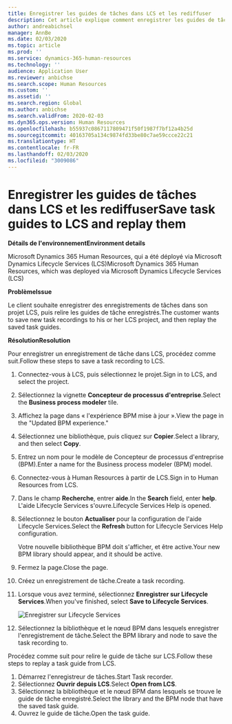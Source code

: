 ```yaml
---
title: Enregistrer les guides de tâches dans LCS et les rediffuser
description: Cet article explique comment enregistrer les guides de tâches dans Microsoft Dynamics Lifecycle Services (LCS) puis les relire.
author: andreabichsel
manager: AnnBe
ms.date: 02/03/2020
ms.topic: article
ms.prod: ''
ms.service: dynamics-365-human-resources
ms.technology: ''
audience: Application User
ms.reviewer: anbichse
ms.search.scope: Human Resources
ms.custom: ''
ms.assetid: ''
ms.search.region: Global
ms.author: anbichse
ms.search.validFrom: 2020-02-03
ms.dyn365.ops.version: Human Resources
ms.openlocfilehash: b55937c0867117809471f50f1987f7bf12a4b25d
ms.sourcegitcommit: 40163705a134c9874fd33be80c7ae59ccce22c21
ms.translationtype: HT
ms.contentlocale: fr-FR
ms.lasthandoff: 02/03/2020
ms.locfileid: "3009086"
---
```

# <a name="save-task-guides-to-lcs-and-replay-them"></a><span data-ttu-id="f545b-103">Enregistrer les guides de tâches dans LCS et les rediffuser</span><span class="sxs-lookup"><span data-stu-id="f545b-103">Save task guides to LCS and replay them</span></span>

<span data-ttu-id="f545b-104">**Détails de l'environnement**</span><span class="sxs-lookup"><span data-stu-id="f545b-104">**Environment details**</span></span> 

<span data-ttu-id="f545b-105">Microsoft Dynamics 365 Human Resources, qui a été déployé via Microsoft Dynamics Lifecycle Services (LCS)</span><span class="sxs-lookup"><span data-stu-id="f545b-105">Microsoft Dynamics 365 Human Resources, which was deployed via Microsoft Dynamics Lifecycle Services (LCS)</span></span>

<span data-ttu-id="f545b-106">**Problème**</span><span class="sxs-lookup"><span data-stu-id="f545b-106">**Issue**</span></span>

<span data-ttu-id="f545b-107">Le client souhaite enregistrer des enregistrements de tâches dans son projet LCS, puis relire les guides de tâche enregistrés.</span><span class="sxs-lookup"><span data-stu-id="f545b-107">The customer wants to save new task recordings to his or her LCS project, and then replay the saved task guides.</span></span>

<span data-ttu-id="f545b-108">**Résolution**</span><span class="sxs-lookup"><span data-stu-id="f545b-108">**Resolution**</span></span>

<span data-ttu-id="f545b-109">Pour enregistrer un enregistrement de tâche dans LCS, procédez comme suit.</span><span class="sxs-lookup"><span data-stu-id="f545b-109">Follow these steps to save a task recording to LCS.</span></span>

1. <span data-ttu-id="f545b-110">Connectez-vous à LCS, puis sélectionnez le projet.</span><span class="sxs-lookup"><span data-stu-id="f545b-110">Sign in to LCS, and select the project.</span></span>
2. <span data-ttu-id="f545b-111">Sélectionnez la vignette **Concepteur de processus d'entreprise**.</span><span class="sxs-lookup"><span data-stu-id="f545b-111">Select the **Business process modeler** tile.</span></span>
3. <span data-ttu-id="f545b-112">Affichez la page dans « l'expérience BPM mise à jour ».</span><span class="sxs-lookup"><span data-stu-id="f545b-112">View the page in the "Updated BPM experience."</span></span>
4. <span data-ttu-id="f545b-113">Sélectionnez une bibliothèque, puis cliquez sur **Copier**.</span><span class="sxs-lookup"><span data-stu-id="f545b-113">Select a library, and then select **Copy**.</span></span>
5. <span data-ttu-id="f545b-114">Entrez un nom pour le modèle de Concepteur de processus d'entreprise (BPM).</span><span class="sxs-lookup"><span data-stu-id="f545b-114">Enter a name for the Business process modeler (BPM) model.</span></span>
6. <span data-ttu-id="f545b-115">Connectez-vous à Human Resources à partir de LCS.</span><span class="sxs-lookup"><span data-stu-id="f545b-115">Sign in to Human Resources from LCS.</span></span>
7. <span data-ttu-id="f545b-116">Dans le champ **Recherche**, entrer **aide**.</span><span class="sxs-lookup"><span data-stu-id="f545b-116">In the **Search** field, enter **help**.</span></span> <span data-ttu-id="f545b-117">L'aide Lifecycle Services s'ouvre.</span><span class="sxs-lookup"><span data-stu-id="f545b-117">Lifecycle Services Help is opened.</span></span>
8. <span data-ttu-id="f545b-118">Sélectionnez le bouton **Actualiser** pour la configuration de l'aide Lifecycle Services.</span><span class="sxs-lookup"><span data-stu-id="f545b-118">Select the **Refresh** button for Lifecycle Services Help configuration.</span></span>

    <span data-ttu-id="f545b-119">Votre nouvelle bibliothèque BPM doit s'afficher, et être active.</span><span class="sxs-lookup"><span data-stu-id="f545b-119">Your new BPM library should appear, and it should be active.</span></span>

9. <span data-ttu-id="f545b-120">Fermez la page.</span><span class="sxs-lookup"><span data-stu-id="f545b-120">Close the page.</span></span>
10. <span data-ttu-id="f545b-121">Créez un enregistrement de tâche.</span><span class="sxs-lookup"><span data-stu-id="f545b-121">Create a task recording.</span></span>
11. <span data-ttu-id="f545b-122">Lorsque vous avez terminé, sélectionnez **Enregistrer sur Lifecycle Services**.</span><span class="sxs-lookup"><span data-stu-id="f545b-122">When you've finished, select **Save to Lifecycle Services**.</span></span>

    ![Enregistrer sur Lifecycle Services](media/task-guides.png)

12. <span data-ttu-id="f545b-124">Sélectionnez la bibliothèque et le nœud BPM dans lesquels enregistrer l'enregistrement de tâche.</span><span class="sxs-lookup"><span data-stu-id="f545b-124">Select the BPM library and node to save the task recording to.</span></span>

<span data-ttu-id="f545b-125">Procédez comme suit pour relire le guide de tâche sur LCS.</span><span class="sxs-lookup"><span data-stu-id="f545b-125">Follow these steps to replay a task guide from LCS.</span></span>

1. <span data-ttu-id="f545b-126">Démarrez l'enregistreur de tâches.</span><span class="sxs-lookup"><span data-stu-id="f545b-126">Start Task recorder.</span></span>
2. <span data-ttu-id="f545b-127">Sélectionnez **Ouvrir depuis LCS**.</span><span class="sxs-lookup"><span data-stu-id="f545b-127">Select **Open from LCS**.</span></span>
3. <span data-ttu-id="f545b-128">Sélectionnez la bibliothèque et le nœud BPM dans lesquels se trouve le guide de tâche enregistré.</span><span class="sxs-lookup"><span data-stu-id="f545b-128">Select the library and the BPM node that have the saved task guide.</span></span>
4. <span data-ttu-id="f545b-129">Ouvrez le guide de tâche.</span><span class="sxs-lookup"><span data-stu-id="f545b-129">Open the task guide.</span></span>
